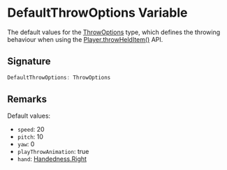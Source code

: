 # DefaultThrowOptions Variable

The default values for the [ThrowOptions](https://developers.meta.com/horizon-worlds/reference/2.0.0/core_throwoptions) type, which defines the throwing behaviour when using the [Player.throwHeldItem()](https://developers.meta.com/horizon-worlds/reference/2.0.0/core_player#throwhelditem) API.

## Signature

```typescript
DefaultThrowOptions: ThrowOptions
```

## Remarks

Default values:
- `speed`: 20
- `pitch`: 10
- `yaw`: 0
- `playThrowAnimation`: true
- `hand`: [Handedness.Right](https://developers.meta.com/horizon-worlds/reference/2.0.0/core_handedness)